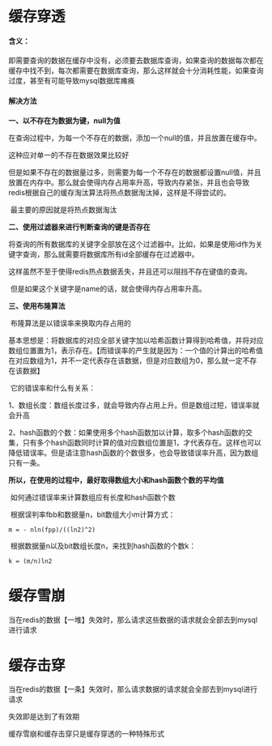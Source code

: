 # 缓存穿透

#### 含义：

即需要查询的数据在缓存中没有，必须要去数据库查询，如果查询的数据每次都在缓存中找不到，每次都需要在数据库查询，那么这样就会十分消耗性能，如果查询过度，甚至有可能导致mysql数据库瘫痪

#### 解决方法

**一、以不存在为数据为键，null为值**

​	在查询过程中，为每一个不存在的数据，添加一个null的值，并且放置在缓存中。

这种应对单一的不存在数据效果比较好

​	但是如果不存在的数据量过多，则需要为每一个不存在的数据都设置null值，并且放置在内存中。那么就会使得内存占用率升高，导致内存紧张，并且也会导致redis根据自己的缓存淘汰算法将热点数据淘汰掉，这样是不得尝试的。

​	最主要的原因就是将热点数据淘汰

**二、使用过滤器来进行判断查询的键是否存在**

​	将查询的所有数据库的关键字全部放在这个过滤器中。比如，如果是使用id作为关键字查询，那么就需要将数据库所有id全部缓存在过滤器中。

​	这样虽然不至于使得redis热点数据丢失，并且还可以阻挡不存在键值的查询。

​	但是如果这个关键字是name的话，就会使得内存占用率升高。

**三、使用布隆算法**

​	布隆算法是以错误率来换取内存占用的

​	基本思想是：将数据库的对应全部关键字加以哈希函数计算得到哈希值，并将对应数组位置置为1，表示存在。【而错误率的产生就是因为：一个值的计算出的哈希值在对应数组为1，并不一定代表存在该数据，但是对应数组为0，那么就一定不存在该数据】

​	它的错误率和什么有关系：

​		1、数组长度：数组长度过多，就会导致内存占用上升。但是数组过短，错误率就会升高

​		2、hash函数的个数：如果使用多个hash函数加以计算，取多个hash函数的交集，只有多个hash函数同时计算的值对应数组位置是1，才代表存在。这样也可以降低错误率。但是请注意hash函数的个数很多，也会导致错误率升高，因为数组只有一条。

**所以，在使用的过程中，最好取得数组大小和hash函数个数的平均值**

​	如何通过错误率来计算数组应有长度和hash函数个数

​		根据误判率fbb和数据量n，bit数组大小m计算方式：

```
m = - nln(fpp)/((ln2)^2)
```

​		根据数据量n以及bit数组长度n，来找到hash函数的个数k：
```
k = (m/n)ln2
```
# 缓存雪崩

当在redis的数据【一堆】失效时，那么请求这些数据的请求就会全部去到mysql进行请求

# 缓存击穿

当在redis的数据【一条】失效时，那么请求数据的请求就会全部去到mysql进行请求





失效即是达到了有效期

缓存雪崩和缓存击穿只是缓存穿透的一种特殊形式